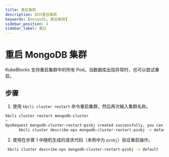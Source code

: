 ```yaml
---
title: 重启集群
description: 如何重启集群
keywords: [mongodb, 重启集群]
sidebar_position: 4
sidebar_label: 重启
---
```


# 重启 MongoDB 集群

KubeBlocks 支持重启集群中的所有 Pod。当数据库出现异常时，也可以尝试重启。

## 步骤

1. 使用 `kbcli cluster restart` 命令重启集群，然后再次输入集群名称。

  ```bash
  kbcli cluster restart mongodb-cluster
  >
  OpsRequest mongodb-cluster-restart-pzsbj created successfully, you can view the progress:
        kbcli cluster describe-ops mongodb-cluster-restart-pzsbj -n default
  ```

2. 使用在步骤 1 中随机生成的请求代码（本例中为 `pzsbj`）验证重启操作。

  ```bash
   kbcli cluster describe-ops mongodb-cluster-restart-pzsbj -n default
  ```
